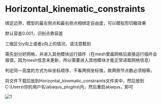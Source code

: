# Horizontal_kinematic_constraints
绑定边界，模型的最左侧点和最右侧点相绑定自由度，可以模拟剪切箱效果

默认容差0.001，识别点靠容差

三维区分y向上或者z向上的情况，请注意甄别

需先划分好网格，并进入其他模块运行插件（在mesh里画网格后直接运行插件会报错，因为mesh信息未更新，所以需要进入其他模块才能正常读取网格信息）

判定同一高度的方式为纵坐标顺序，不看两侧坐标值，故两侧节点数必须相等。

将文件下载后放到Horizontal_kinematic_constraints文件夹中，然后放到C:\Users\你的用户名\abaqus_plugins\内，然后重启abaqus，即可

![1](https://user-images.githubusercontent.com/130127239/230577284-65c88ca0-8c4b-4d7b-bf9a-c8734be84201.png)
